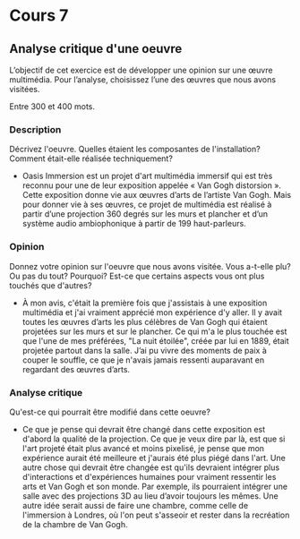 # Cours 7
## Analyse critique d'une oeuvre

L’objectif de cet exercice est de développer une opinion sur une œuvre multimédia. Pour l’analyse, choisissez l’une des œuvres que nous avons visitées. 

Entre 300 et 400 mots. 

### Description
Décrivez l'oeuvre. Quelles étaient les composantes de l'installation? Comment était-elle réalisée techniquement? 
- Oasis Immersion est un projet d'art multimédia immersif qui est très reconnu pour une de leur exposition appelée « Van Gogh distorsion ». Cette exposition donne vie aux œuvres d’arts de l’artiste Van Gogh. Mais pour donner vie à ses œuvres, ce projet de multimédia est réalisé à partir d’une projection 360 degrés sur les murs et plancher et d’un système audio ambiophonique à partir de 199 haut-parleurs. 


### Opinion
Donnez votre opinion sur l'oeuvre que nous avons visitée. Vous a-t-elle plu? Ou pas du tout? Pourquoi? Est-ce que certains aspects vous ont plus touchés que d'autres? 
- À mon avis, c'était la première fois que j'assistais à une exposition multimédia et j'ai vraiment apprécié mon expérience d'y aller. Il y avait toutes les œuvres d’arts les plus célèbres de Van Gogh qui étaient projetées sur les murs et sur le plancher. Ce qui m'a le plus touchée est que l'une de mes préférées, "La nuit étoilée", créée par lui en 1889, était projetée partout dans la salle. J’ai pu vivre des moments de paix à couper le souffle, ce que je n'avais jamais ressenti auparavant en regardant des œuvres d’arts. 

### Analyse critique
Qu'est-ce qui pourrait être modifié dans cette oeuvre? 
- Ce que je pense qui devrait être changé dans cette exposition est d'abord la qualité de la projection. Ce que je veux dire par là, est que si l'art projeté était plus avancé et moins pixelisé, je pense que mon expérience aurait été meilleure et j'aurais été plus piégé dans l'art. Une autre chose qui devrait être changée est qu'ils devraient intégrer plus d'interactions et d'expériences humaines pour vraiment ressentir les arts et Van Gogh et son monde. Par exemple, ils pourraient intégrer une salle avec des projections 3D au lieu d’avoir toujours les mêmes. Une autre idée serait aussi de faire une chambre, comme celle de l'immersion à Londres, où l'on peut s'asseoir et rester dans la recréation de la chambre de Van Gogh. 
